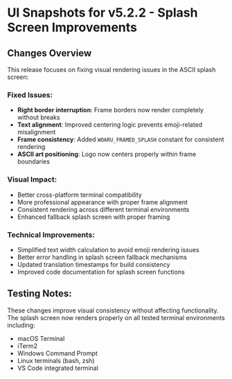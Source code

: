 # UI Snapshots for v5.2.2 - Splash Screen Improvements

## Changes Overview

This release focuses on fixing visual rendering issues in the ASCII splash screen:

### Fixed Issues:
- **Right border interruption**: Frame borders now render completely without breaks
- **Text alignment**: Improved centering logic prevents emoji-related misalignment  
- **Frame consistency**: Added `WOARU_FRAMED_SPLASH` constant for consistent rendering
- **ASCII art positioning**: Logo now centers properly within frame boundaries

### Visual Impact:
- Better cross-platform terminal compatibility
- More professional appearance with proper frame alignment
- Consistent rendering across different terminal environments
- Enhanced fallback splash screen with proper framing

### Technical Improvements:
- Simplified text width calculation to avoid emoji rendering issues
- Better error handling in splash screen fallback mechanisms
- Updated translation timestamps for build consistency
- Improved code documentation for splash screen functions

## Testing Notes:
These changes improve visual consistency without affecting functionality. The splash screen now renders properly on all tested terminal environments including:
- macOS Terminal
- iTerm2  
- Windows Command Prompt
- Linux terminals (bash, zsh)
- VS Code integrated terminal
